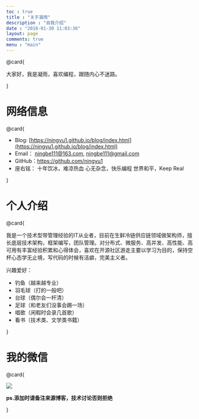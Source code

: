 ```yaml
---
toc : true
title : "关于凝雨"
description : "自我介绍"
date : "2018-01-30 11:03:36"
layout: page 
comments: true
menu : "main"
---
```


@card{

大家好，我是凝雨，喜欢编程，跟随内心不迷路。

}

# 网络信息

@card{

* Blog: [https://ningyu1.github.io/blog/index.html](https://ningyu1.github.io/blog/index.html)
* Email： ningbe111@163.com, ningbe111@gmail.com
* GitHub：https://github.com/ningyu1
* 座右铭：
十年饮冰，难凉热血
心无杂念，快乐编程
世界和平，Keep Real

}

# 个人介绍

@card{

我是一个技术型带管理经验的IT从业者，目前在生鲜冷链供应链领域做架构师，擅长底层技术架构，框架编写，团队管理。对分布式、微服务、高并发、高性能、高可用有丰富经验积累和心得体会，喜欢在开源社区游走主要以学习为目的，保持空杯心态学无止境，写代码的时候有洁癖，完美主义者。


兴趣爱好：

* 钓鱼（越来越专业）
* 羽毛球（打的一般吧）
* 台球（偶尔会一杆清）
* 足球（和老友们没事会踢一场）
* 唱歌（闲暇时会录几首歌）
* 看书（技术类、文学类书籍）

}

# 我的微信

@card{

![](/img/about/wechat.jpg)

**ps.添加时请备注来源博客，技术讨论否则拒绝**

}





